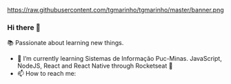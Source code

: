 https://raw.githubusercontent.com/tgmarinho/tgmarinho/master/banner.png

### Hi there 👋

:books: Passionate about learning new things.

<!--
**el-indioBR/el-indioBR** is a ✨ _special_ ✨ repository because its `README.md` (this file) appears on your GitHub profile.

Here are some ideas to get you started:

- 🔭 I’m currently working on ...
- 👯 I’m looking to collaborate on ...
- 🤔 I’m looking for help with ...
- 💬 Ask me about ...
 ...
- 😄 Pronouns: ...
- ⚡ Fun fact: ...
-->
- 🌱 I’m currently learning Sistemas de Informação Puc-Minas. JavaScript, NodeJS, React and React Native through Rocketseat :rocket:
- 📫 How to reach me: 
